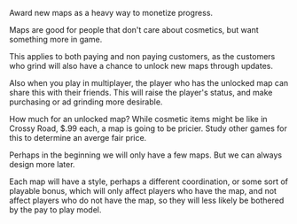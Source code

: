 Award new maps as a heavy way to monetize progress. 

Maps are good for people that don't care about cosmetics, but want something more in game.

This applies to both paying and non paying customers, as the customers who grind will also have a chance to unlock new maps
through updates.

Also when you play in multiplayer, the player who has the unlocked map can share this with their friends. This will raise the
player's status, and make purchasing or ad grinding more desirable.

How much for an unlocked map? While cosmetic items might be like in Crossy Road, $.99 each, a map is going to be pricier.
Study other games for this to determine an averge fair price.

Perhaps in the beginning we will only have a few maps. But we can always design more later.

Each map will have a style, perhaps a different coordination, or some sort of playable bonus, which will only affect players
who have the map, and not affect players who do not have the map, so they will less likely be bothered by the pay to play model.


